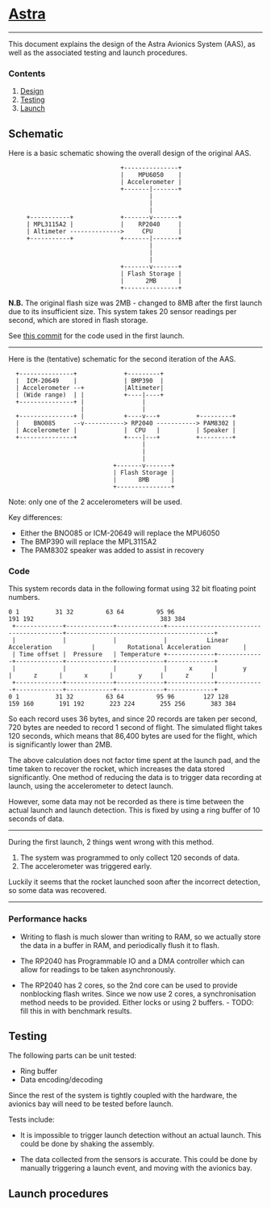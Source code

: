 # <ins>Astra</ins>

---

This document explains the design of the Astra Avionics System (AAS), as well as the associated testing and launch procedures.

### Contents

1. [Design](#Schematic)
2. [Testing](#Testing)
3. [Launch](#Launch)

## Schematic

Here is a basic schematic showing the overall design of the original AAS.

                                   +---------------+ 
                                   |    MPU6050    | 
                                   | Accelerometer | 
                                   +-------|-------+ 
                                           |         
                                           |         
                                           |         
         +-----------+             +-------v-------+ 
         | MPL3115A2 |             |    RP2040     | 
         | Altimeter -------------->     CPU       | 
         +-----------+             +-------|-------+ 
                                           |         
                                           |         
                                           |         
                                   +-------v-------+ 
                                   | Flash Storage | 
                                   |      2MB      | 
                                   +---------------+ 

**N.B.** The original flash size was 2MB - changed to 8MB after the first launch due to its insufficient size.
This system takes 20 sensor readings per second, which are stored in flash storage.

See [this commit](https://github.com/icl-art/avionics/commit/b56d4629c624b6bab54ca2577aa3f64e02a82ea5) for the code used in the first launch.

---

Here is the (tentative) schematic for the second iteration of the AAS.

      +---------------+             +---------+                    
      |  ICM-20649    |             | BMP390  |                    
      | Accelerometer --+           |Altimeter|                    
      | (Wide range)  | |           +----|----+                    
      +---------------+ |                |                         
                        |                |                         
      +---------------+ |           +----v---+          +---------+
      |    BNO085     --v-----------> RP2040 -----------> PAM8302 |
      | Accelerometer |             |  CPU   |          | Speaker |
      +---------------+             +----|---+          +---------+
                                         |                         
                                         |                         
                                         |                         
                                 +-------v-------+                 
                                 | Flash Storage |                 
                                 |      8MB      |                 
                                 +---------------+                 

Note: only one of the 2 accelerometers will be used.

Key differences:

* Either the BNO085 or ICM-20649 will replace the MPU6050
* The BMP390 will replace the MPL3115A2
* The PAM8302 speaker was added to assist in recovery

### Code

This system records data in the following format using 32 bit floating point numbers.

    0 1          31 32         63 64         95 96                                    191 192                                   383 384
     +-------------+-------------+-------------+-----------------------------------------+-----------------------------------------+
     |             |             |             |           Linear Acceleration           |         Rotational Acceleration         |
     | Time offset |  Pressure   | Temperature +-------------+-------------+-------------+-------------+-------------+-------------+
     |             |             |             |      x      |       y     |      z      |      x      |       y     |      z      |
     +-------------+-------------+-------------+-------------+-------------+-------------+-------------+-------------+-------------+
    0 1          31 32         63 64         95 96        127 128       159 160       191 192       223 224       255 256       383 384

So each record uses 36 bytes, and since 20 records are taken per second, 720 bytes are needed to record 1 second of flight.
The simulated flight takes 120 seconds, which means that 86,400 bytes are used for the flight, which is significantly lower than 2MB.


The above calculation does not factor time spent at the launch pad, and the time taken to recover the rocket, which increases the data stored significantly.
One method of reducing the data is to trigger data recording at launch, using the accelerometer to detect launch.

However, some data may not be recorded as there is time between the actual launch and launch detection. This is fixed by using a ring buffer of 10 seconds of data.

---

During the first launch, 2 things went wrong with this method.

1. The system was programmed to only collect 120 seconds of data.
2. The accelerometer was triggered early.

Luckily it seems that the rocket launched soon after the incorrect detection, so some data was recovered.

---

### Performance hacks

* Writing to flash is much slower than writing to RAM, so we actually store the data in a buffer in RAM, and periodically flush it to flash.

* The RP2040 has Programmable IO and a DMA controller which can allow for readings to be taken asynchronously.

* The RP2040 has 2 cores, so the 2nd core can be used to provide nonblocking flash writes. Since we now use 2 cores, a synchronisation method needs to be provided. Either locks or using 2 buffers. - TODO: fill this in with benchmark results.


## Testing

The following parts can be unit tested:

* Ring buffer
* Data encoding/decoding

Since the rest of the system is tightly coupled with the hardware, the avionics bay will need to be tested before launch.

Tests include:

* It is impossible to trigger launch detection without an actual launch. This could be done by shaking the assembly.

* The data collected from the sensors is accurate. This could be done by manually triggering a launch event, and moving with the avionics bay.

## Launch procedures
